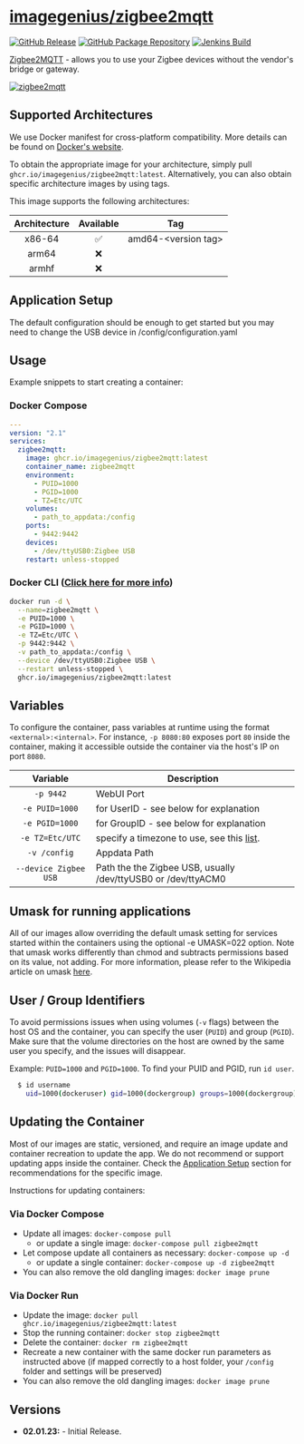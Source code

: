 <!-- DO NOT EDIT THIS FILE MANUALLY  -->

# [imagegenius/zigbee2mqtt](https://github.com/imagegenius/docker-zigbee2mqtt)

[![GitHub Release](https://img.shields.io/github/release/imagegenius/docker-zigbee2mqtt.svg?color=007EC6&labelColor=555555&logoColor=ffffff&style=for-the-badge&logo=github)](https://github.com/imagegenius/docker-zigbee2mqtt/releases)
[![GitHub Package Repository](https://shields.io/badge/GitHub%20Package-blue?logo=github&logoColor=ffffff&style=for-the-badge)](https://github.com/imagegenius/docker-zigbee2mqtt/packages)
[![Jenkins Build](https://img.shields.io/jenkins/build?labelColor=555555&logoColor=ffffff&style=for-the-badge&jobUrl=https%3A%2F%2Fci.imagegenius.io%2Fjob%2FDocker-Pipeline-Builders%2Fjob%2Fdocker-zigbee2mqtt%2Fjob%2Fmain%2F&logo=jenkins)](https://ci.imagegenius.io/job/Docker-Pipeline-Builders/job/docker-zigbee2mqtt/job/main/)

[Zigbee2MQTT](https://www.zigbee2mqtt.io/) - allows you to use your Zigbee devices without the vendor's bridge or gateway.

[![zigbee2mqtt](https://www.zigbee2mqtt.io/logo.png)](https://www.zigbee2mqtt.io/)

## Supported Architectures

We use Docker manifest for cross-platform compatibility. More details can be found on [Docker's website](https://github.com/docker/distribution/blob/master/docs/spec/manifest-v2-2.md#manifest-list).

To obtain the appropriate image for your architecture, simply pull `ghcr.io/imagegenius/zigbee2mqtt:latest`. Alternatively, you can also obtain specific architecture images by using tags.

This image supports the following architectures:

| Architecture | Available | Tag |
| :----: | :----: | ---- |
| x86-64 | ✅ | amd64-\<version tag\> |
| arm64 | ❌ | |
| armhf | ❌ | |

## Application Setup

The default configuration should be enough to get started but you may need to change the USB device in /config/configuration.yaml

## Usage

Example snippets to start creating a container:

### Docker Compose

```yaml
---
version: "2.1"
services:
  zigbee2mqtt:
    image: ghcr.io/imagegenius/zigbee2mqtt:latest
    container_name: zigbee2mqtt
    environment:
      - PUID=1000
      - PGID=1000
      - TZ=Etc/UTC
    volumes:
      - path_to_appdata:/config
    ports:
      - 9442:9442
    devices:
      - /dev/ttyUSB0:Zigbee USB
    restart: unless-stopped
```

### Docker CLI ([Click here for more info](https://docs.docker.com/engine/reference/commandline/cli/))

```bash
docker run -d \
  --name=zigbee2mqtt \
  -e PUID=1000 \
  -e PGID=1000 \
  -e TZ=Etc/UTC \
  -p 9442:9442 \
  -v path_to_appdata:/config \
  --device /dev/ttyUSB0:Zigbee USB \
  --restart unless-stopped \
  ghcr.io/imagegenius/zigbee2mqtt:latest

```

## Variables

To configure the container, pass variables at runtime using the format `<external>:<internal>`. For instance, `-p 8080:80` exposes port `80` inside the container, making it accessible outside the container via the host's IP on port `8080`.

| Variable | Description |
| :----: | --- |
| `-p 9442` | WebUI Port |
| `-e PUID=1000` | for UserID - see below for explanation |
| `-e PGID=1000` | for GroupID - see below for explanation |
| `-e TZ=Etc/UTC` | specify a timezone to use, see this [list](https://en.wikipedia.org/wiki/List_of_tz_database_time_zones#List). |
| `-v /config` | Appdata Path |
| `--device Zigbee USB` | Path the the Zigbee USB, usually /dev/ttyUSB0 or /dev/ttyACM0 |

## Umask for running applications

All of our images allow overriding the default umask setting for services started within the containers using the optional -e UMASK=022 option. Note that umask works differently than chmod and subtracts permissions based on its value, not adding. For more information, please refer to the Wikipedia article on umask [here](https://en.wikipedia.org/wiki/Umask).

## User / Group Identifiers

To avoid permissions issues when using volumes (`-v` flags) between the host OS and the container, you can specify the user (`PUID`) and group (`PGID`). Make sure that the volume directories on the host are owned by the same user you specify, and the issues will disappear.

Example: `PUID=1000` and `PGID=1000`. To find your PUID and PGID, run `id user`.

```bash
  $ id username
    uid=1000(dockeruser) gid=1000(dockergroup) groups=1000(dockergroup)
```

## Updating the Container

Most of our images are static, versioned, and require an image update and container recreation to update the app. We do not recommend or support updating apps inside the container. Check the [Application Setup](#application-setup) section for recommendations for the specific image.

Instructions for updating containers:

### Via Docker Compose

* Update all images: `docker-compose pull`
  * or update a single image: `docker-compose pull zigbee2mqtt`
* Let compose update all containers as necessary: `docker-compose up -d`
  * or update a single container: `docker-compose up -d zigbee2mqtt`
* You can also remove the old dangling images: `docker image prune`

### Via Docker Run

* Update the image: `docker pull ghcr.io/imagegenius/zigbee2mqtt:latest`
* Stop the running container: `docker stop zigbee2mqtt`
* Delete the container: `docker rm zigbee2mqtt`
* Recreate a new container with the same docker run parameters as instructed above (if mapped correctly to a host folder, your `/config` folder and settings will be preserved)
* You can also remove the old dangling images: `docker image prune`

## Versions

* **02.01.23:** - Initial Release.
